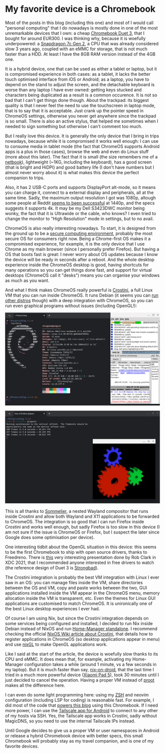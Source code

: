 # My favorite device is a Chromebook

Most of the posts in this blog (including this one) and most of I would call
"personal computing" that I do nowadays is mostly done in one of the most
unremarkable devices that I own: a cheap [Chromebook Duet
3](https://www.lenovo.com/us/en/p/laptops/lenovo/lenovo-edu-chromebooks/ideapad-duet-3-chromebook-11-inch,-qlc/len101i0034),
that I bought for around EUR300. I was thinking why, because it is woefully
underpowered: a [Snapdragon 7c Gen
2](https://www.anandtech.com/show/16696/qualcomm-announces-snapdragon-7c-gen-2-entrylevel-pc-and-chromebook-refresh),
a CPU that was already considered slow 3 years ago, coupled with an eMMC for
storage, that is not much faster than a HDD. At least I have the 8GB RAM
version instead of the 4GB one.

It is a hybrid device, one that can be used as either a tablet or laptop, but
it is compromised experience in both cases: as a tablet, it lacks the better
touch optimised interface from iOS or Android; as a laptop, you have to depend
on the stand to adjust the screen, and the detachable keyboard is worse than
any laptop I have ever owned: getting keys stucked and characters being
duplicated as a result is a common occurence. It is not so bad that I can't get
things done though. About the trackpad: its biggest quality is that I never
feel the need to use the touchscreen in laptop mode, that is to say that it is
acceptable. Just crank up the pointer speed in ChromeOS settings, otherwise you
never get anywhere since the trackpad is so small. There is also an active
stylus, that helped me sometimes when I needed to sign something but otherwise
I can't comment too much.

But I really love this device. It is generally the only device that I bring in
trips nowadays, because while it is compromised it works well enough: I can use
to consume media in tablet mode (the fact that ChromeOS supports Android apps
is a plus in those cases), browse the web and even do Linux stuff (more about
this later). The fact that it is small (the size remembers me of a
[netbook](https://en.wikipedia.org/wiki/Netbook)), lightweight (~1KG, including
the keyboard), has a good screen (that is bright and HiDPI) and good battery
life (I don't have numbers but I almost never worry about it) is what makes
this device the perfect companion to trips.

Also, it has 2 USB-C ports and supports DisplayPort alt-mode, so it means you
can charge it, connect to a external display and peripherals, all at the same
time. Sadly, the maximum output resolution I got was 1080p, altough some people
at Reddit [seems to been
successful](https://www.reddit.com/r/chromeos/comments/zh27tg/comment/izku724/?utm_source=share&utm_medium=web3x&utm_name=web3xcss&utm_term=1&utm_content=share_button)
at 1440p, and the specs suggests it supports 4k. It may be my Dell S3423DWC
monitor being wonky, the fact that it is Ultrawide or the cable, who knows? I
even tried to change the monitor to "High Resolution" mode in settings, but to
no avail.

ChromeOS is also really interesting nowadays. To start, it is designed from the
ground up to be a [secure computing
environment](https://support.google.com/chromebook/answer/3438631), probably
the most secure OS for consumers right now. Being a Chrome-first OS makes it a
compromised experience, for example, it is the only device that I use Chrome as
my main browser (since I personally prefer Firefox). But having a OS that boots
fast is great: I never worry about OS updates because I know the device will be
ready in seconds after a reboot. And the whole desktop experience inside the
ChromeOS desktop is good, having shortcuts for many operations so you can get
things done fast, and support for virtual desktops (ChromeOS call it "desks")
means you can organise your windows as much as you want.

And what I think makes ChromeOS really powerful is
[Crostini](https://chromeos.dev/en/linux), a full Linux VM that you can run
inside ChromeOS. It runs Debian (it seems you can [run other
distros](https://www.reddit.com/r/Crostini/wiki/howto/run-other-distros/)
though) with a deep integration with ChromeOS, so you can run even graphical
programs without issues (including OpenGL!):

![Fastfetch inside Crostini with gitk running side-by-side.](/2024-08-05/Screenshot_2024-08-05_21.22.29.png)

![Running glxgears inside Crostini.](/2024-08-05/Screenshot_2024-08-05_21.39.58.png)

This is all thanks to
[Sommelier](https://chromium.googlesource.com/chromiumos/platform2/+/HEAD/vm_tools/sommelier/README.md),
a nested Wayland compositor that runs inside Crostini and allow both Wayland
and X11 applications to be forwarded to ChromeOS. The integration is so good
that I can run Firefox inside Crostini and works well enough, but sadly Firefox
is too slow in this device (I am not sure if the issue is ChromeOS or Firefox,
but I suspect the later since Google does some optimisation per device).

One interesting tidbit about the OpenGL situation in this device: this seems to
be the first Chromebook to ship with open source drivers, thanks to Freedreno.
There is [this](https://www.youtube.com/watch?v=8mnjSmN03VM) very interesting
presentation done by Rob Clark in XDC 2021, that I recommended anyone
interested in free drivers to watch (the reference design of Duet 3 is
[Strongbad](https://chromeunboxed.com/chromebook-tablet-snapdragon-7c-homestar-coachz-strongbad)).

The Crostini integration is probably the best VM integration with Linux I ever
saw in an OS: you can manage files inside the VM, share directories between the
OS and VM, copy and paste works between the two, GUI applications installed
inside the VM appear in the ChromeOS menu, memory allocation inside the VM is
transparent, etc. Even the themes for Linux GUI applications are customised to
match ChromeOS. It is unironically one of the best Linux desktop experiences I
ever had.

Of course I am using Nix, but since the Crostini integration depends on some
services being configured and installed, I decided to run Nix inside Debian
instead of NixOS and run [Home-Manager
standalone](https://nix-community.github.io/home-manager/index.xhtml#sec-install-standalone).
I recommend checking the official [NixOS Wiki article about
Crostini](https://wiki.nixos.org/wiki/Installing_Nix_on_Crostinihttps://wiki.nixos.org/wiki/Installing_Nix_on_Crostini),
that details how to register applications in ChromeOS (so desktop applications
appear in menu) and use [nixGL](https://github.com/nix-community/nixGL) to make
OpenGL applications work.

Like I said at the start of the article, the device is woefully slow thanks to
its CPU and eMMC. It does mean that, for example, activating my Home-Manager
configuration takes a while (around 1 minute, vs a few seconds in my laptop).
But it is much faster than say,
[nix-on-droid](https://github.com/nix-community/nix-on-droid-app), that the
last time I tried in a much more powerful device ([Xiaomi Pad
5](https://www.gsmarena.com/xiaomi_pad_5-11042.php)), took 30 minutes until I
just decided to cancel the operation. Having a proper VM instead of
[proot](https://wiki.termux.com/wiki/PRoot) makes all the difference here.

I can even do some light programming here: using my
[ZSH](/2024-08-01/01-troubleshooting-zsh-lag-and-solutions-with-nix.md) and
neovim configuration (including LSP for coding) is reasonable fast. For
example, I did most of the code that [powers this
blog](/2024-07-29/01-quick-bits-why-you-should-automate-everything.md) using
this Chromebook. If I need more power, I can use the [Tailscale app for
Android](https://tailscale.com/kb/1267/install-chromebook) to connect to any
other of my hosts via SSH. Yes, the Tailscale app works in Crostini, sadly
without MagicDNS, so you need to use the internal Tailscale IPs instead.

Until Google decides to give us a proper VM or user namespaces in Android or
release a hybrid Chromebook device with better specs, this small Chromebook
will probably stay as my travel companion, and is one of my favorite devices.
